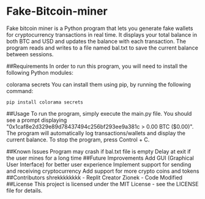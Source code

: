 # Fake-Bitcoin-miner
Fake bitcoin miner is a Python program that lets you generate fake wallets for cryptocurrency transactions in real time. It displays your total balance in both BTC and USD and updates the balance with each transaction. The program reads and writes to a file named bal.txt to save the current balance between sessions.

##Requirements
In order to run this program, you will need to install the following Python modules:

colorama
secrets
You can install them using pip, by running the following command:

```pip install colorama secrets```

##Usage
To run the program, simply execute the main.py file. You should see a prompt displaying "0x1caf8e2d329e89d78437494c256bf293ee9a381c > 0.00 BTC ($0.00)". The program will automatically log transactions/wallets and display the current balance. To stop the program, press Control + C.

##Known Issues
Program may crash if bal.txt file is empty
Delay at exit if the user mines for a long time
##Future Improvements
Add GUI (Graphical User Interface) for better user experience
Implement support for sending and receiving cryptocurrency
Add support for more crypto coins and tokens
##Contributors
shrekkkkkkkk - Replit Creator
Zionek - Code Modified
##License
This project is licensed under the MIT License - see the LICENSE file for details.
